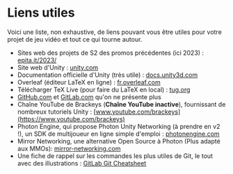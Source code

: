 # Liens utiles

Voici une liste, non exhaustive, de liens pouvant vous être utiles pour votre projet de jeu vidéo et tout ce qui tourne autour.

* Sites web des projets de S2 des promos précédentes (ici 2023) : [epita.it/2023/](https://epita.it/2023)
* Site web d'Unity : [unity.com](https://unity.com)
* Documentation officielle d'Unity (très utile) : [docs.unity3d.com](https://docs.unity3d.com/Manual/index.html)
* Overleaf (éditeur LaTeX en ligne) : [fr.overleaf.com](https://fr.overleaf.com)
* Télécharger TeX Live (pour faire du LaTeX en local) : [tug.org](https://tug.org/texlive/)
* [GitHub.com](https://github.com) et [GitLab.com](https://gitlab.com) qu'on ne présente plus
* Chaîne YouTube de Brackeys (**Chaîne YouTube inactive**), fournissant de nombreux tutoriels Unity : [www.youtube.com/brackeys](https://www.youtube.com/brackeys)
* Photon Engine, qui propose Photon Unity Networking (à prendre en v2 !), un SDK de multijoueur en ligne simple d'emploi : [photonengine.com](https://www.photonengine.com)
* Mirror Networking, une alternative Open Source à Photon (Plus adapté aux MMOs): [mirror-networking.com](https://mirror-networking.com/)
* Une fiche de rappel sur les commandes les plus utiles de Git, le tout avec des illustrations : [GitLab Git Cheatsheet](https://about.gitlab.com/images/press/git-cheat-sheet.pdf)
